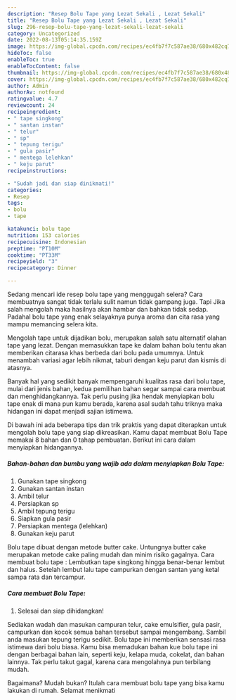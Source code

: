 ```yaml
---
description: "Resep Bolu Tape yang Lezat Sekali , Lezat Sekali"
title: "Resep Bolu Tape yang Lezat Sekali , Lezat Sekali"
slug: 296-resep-bolu-tape-yang-lezat-sekali-lezat-sekali
category: Uncategorized
date: 2022-08-13T05:14:35.159Z
image: https://img-global.cpcdn.com/recipes/ec4fb7f7c587ae38/680x482cq70/bolu-tape-foto-resep-utama.jpg
hideToc: false
enableToc: true
enableTocContent: false
thumbnail: https://img-global.cpcdn.com/recipes/ec4fb7f7c587ae38/680x482cq70/bolu-tape-foto-resep-utama.jpg
cover: https://img-global.cpcdn.com/recipes/ec4fb7f7c587ae38/680x482cq70/bolu-tape-foto-resep-utama.jpg
author: Admin
authorAv: notfound
ratingvalue: 4.7
reviewcount: 24
recipeingredient:
- " tape singkong"
- " santan instan"
- " telur"
- " sp"
- " tepung terigu"
- " gula pasir"
- " mentega lelehkan"
- " keju parut"
recipeinstructions:

- "Sudah jadi dan siap dinikmati!"
categories:
- Resep
tags:
- bolu
- tape

katakunci: bolu tape 
nutrition: 153 calories
recipecuisine: Indonesian
preptime: "PT10M"
cooktime: "PT33M"
recipeyield: "3"
recipecategory: Dinner

---
```



Sedang mencari ide resep bolu tape yang menggugah selera? Cara membuatnya sangat tidak terlalu sulit namun tidak gampang juga. Tapi Jika salah mengolah maka hasilnya akan hambar dan bahkan tidak sedap. Padahal bolu tape yang enak selayaknya punya aroma dan cita rasa yang mampu memancing selera kita.


Mengolah tape untuk dijadikan bolu, merupakan salah satu alternatif olahan tape yang lezat. Dengan memasukkan tape ke dalam bahan bolu tentu akan memberikan citarasa khas berbeda dari bolu pada umumnya. Untuk menambah variasi agar lebih nikmat, taburi dengan keju parut dan kismis di atasnya.

Banyak hal yang sedikit banyak mempengaruhi kualitas rasa dari bolu tape, mulai dari jenis bahan, kedua pemilihan bahan segar sampai cara membuat dan menghidangkannya. Tak perlu pusing jika hendak menyiapkan bolu tape enak di mana pun kamu berada, karena asal sudah tahu triknya maka hidangan ini dapat menjadi sajian istimewa.


Di bawah ini ada beberapa tips dan trik praktis yang dapat diterapkan untuk mengolah bolu tape yang siap dikreasikan. Kamu dapat membuat Bolu Tape memakai 8 bahan dan 0 tahap pembuatan. Berikut ini cara dalam menyiapkan hidangannya.

<!--inarticleads1-->

##### Bahan-bahan dan bumbu yang wajib ada dalam menyiapkan Bolu Tape:

1. Gunakan  tape singkong
1. Gunakan  santan instan
1. Ambil  telur
1. Persiapkan  sp
1. Ambil  tepung terigu
1. Siapkan  gula pasir
1. Persiapkan  mentega (lelehkan)
1. Gunakan  keju parut


Bolu tape dibuat dengan metode butter cake. Untungnya butter cake merupakan metode cake paling mudah dan minim risiko gagalnya. Cara membuat bolu tape : Lembutkan tape singkong hingga benar-benar lembut dan halus. Setelah lembut lalu tape campurkan dengan santan yang ketal sampa rata dan tercampur. 

<!--inarticleads2-->

##### Cara membuat Bolu Tape:


1. Selesai dan siap dihidangkan!

Sediakan wadah dan masukan campuran telur, cake emulsifier, gula pasir, campurkan dan kocok semua bahan tersebut sampai mengembang. Sambil anda masukan tepung terigu sedikit. Bolu tape ini memberikan sensasi rasa istimewa dari bolu biasa. Kamu bisa memadukan bahan kue bolu tape ini dengan berbagai bahan lain, seperti keju, kelapa muda, cokelat, dan bahan lainnya. Tak perlu takut gagal, karena cara mengolahnya pun terbilang mudah. 

Bagaimana? Mudah bukan? Itulah cara membuat bolu tape yang bisa kamu lakukan di rumah. Selamat menikmati
